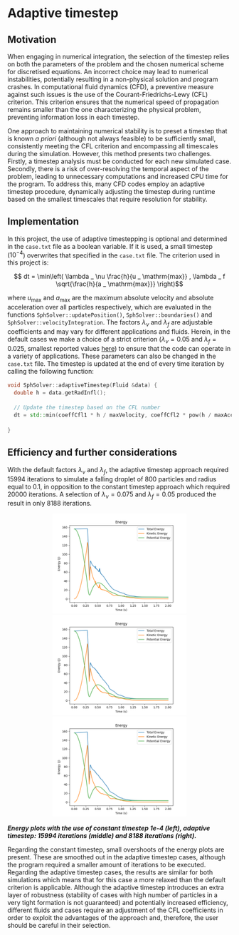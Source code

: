 # Adaptive timestep

## Motivation

When engaging in numerical integration, the selection of the timestep relies on both the parameters of the problem and the chosen numerical scheme for discretised equations. An incorrect choice may lead to numerical instabilities, potentially resulting in a non-physical solution and program crashes. In computational fluid dynamics (CFD), a preventive measure against such issues is the use of the Courant-Friedrichs-Lewy (CFL) criterion. This criterion ensures that the numerical speed of propagation remains smaller than the one characterizing the physical problem, preventing information loss in each timestep.

One approach to maintaining numerical stability is to preset a timestep that is known _a priori_ (although not always feasible) to be sufficiently small, consistently meeting the CFL criterion and encompassing all timescales during the simulation. However, this method presents two challenges. Firstly, a timestep analysis must be conducted for each new simulated case. Secondly, there is a risk of over-resolving the temporal aspect of the problem, leading to unnecessary computations and increased CPU time for the program. To address this, many CFD codes employ an adaptive timestep procedure, dynamically adjusting the timestep during runtime based on the smallest timescales that require resolution for stability.

## Implementation
In this project, the use of adaptive timestepping is optional and determined in the `case.txt` file as a boolean variable. If it is used, a small timestep ($10^{-4}$) overwrites that specified in the `case.txt` file. The criterion used in this project is:

$$ dt = \min\left( \lambda _ \nu \frac{h}{u _ \mathrm{max}} ,  \lambda _ f \sqrt{\frac{h}{a _ \mathrm{max}}} \right)$$

where $u_\mathrm{max}$ and $a_\mathrm{max}$ are the maximum absolute velocity and absolute acceleration over all particles respectively, which are evaluated in the functions `SphSolver::updatePosition()`, `SphSolver::boundaries()` and `SphSolver::velocityIntegration`. The factors $\lambda _ \nu$ and $\lambda _ f$ are adjustable coefficients and may vary for different applications and fluids. Herein, in the default cases we make a choice of a strict criterion ($\lambda _ {\nu} = 0.05$ and $\lambda _ f = 0.025$, smallest reported values [here](http://dx.doi.org/10.2312/egsh.20151010)) to ensure that the code can operate in a variety of applications. These parameters can also be changed in the `case.txt` file. The timestep is updated at the end of every time iteration by calling the following function:

```cpp
void SphSolver::adaptiveTimestep(Fluid &data) {
  double h = data.getRadInfl();

  // Update the timestep based on the CFL number
  dt = std::min(coeffCfl1 * h / maxVelocity, coeffCfl2 * pow(h / maxAcceleration, 0.5));

}
```

## Efficiency and further considerations

With the default factors $\lambda _ \nu$ and $\lambda _ f$, the adaptive timestep approach required 15994 iterations to simulate a falling droplet of 800 particles and radius equal to 0.1, in opposition to the constant timestep approach which required 20000 iterations. A selection of $\lambda _ \nu = 0.075$ and $\lambda _ f = 0.05$ produced the result in only 8188 iterations.

<div style="text-align: center;">
    <img src="images/no_adaptive_timestep.png" alt="Alt Text 1" style="display: inline-block; width: 300px;">
    <img src="images/cfl_default.png" alt="Alt Text 1" style="display: inline-block; width: 300px;">
    <img src="images/cfl1_0.075_cfl2_0.05.png" alt="Alt Text 2" style="display: inline-block; width: 300px;">
</div>

 ***Energy plots with the use of constant timestep 1e-4 (left), adaptive timestep: 15994 iterations (middle) and 8188 iterations (right).***

Regarding the constant timestep, small overshoots of the energy plots are present. These are smoothed out in the adaptive timestep cases, although the program required a smaller amount of iterations to be executed. Regarding the adaptive timestep cases, the results are similar for both simulations which means that for this case a more relaxed than the default criterion is applicable. Although the adaptive timestep introduces an extra layer of robustness (stability of cases with high number of particles in a very tight formation is not guaranteed) and potentially increased efficiency, different fluids and cases require an adjustment of the CFL coefficients in order to exploit the advantages of the approach and, therefore, the user should be careful in their selection.

